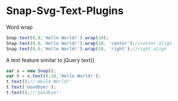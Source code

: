 Snap-Svg-Text-Plugins
================


Word wrap

```javascript
Snap.text(0,0,'Hello World!').wrap(10);
Snap.text(0,0,'Hello World!').wrap(10, 'center');//center align
Snap.text(0,0,'Hello World!').wrap(10, 'right');//right align
```

A text feature similar to jQuery text()

```javascript
var s = new Snap();
var t = s.text(0,10,'Hello World!');
t.text();//'Hello World!'
t.text('Goodbye!');
t.text();//'Goodbye!'
```

